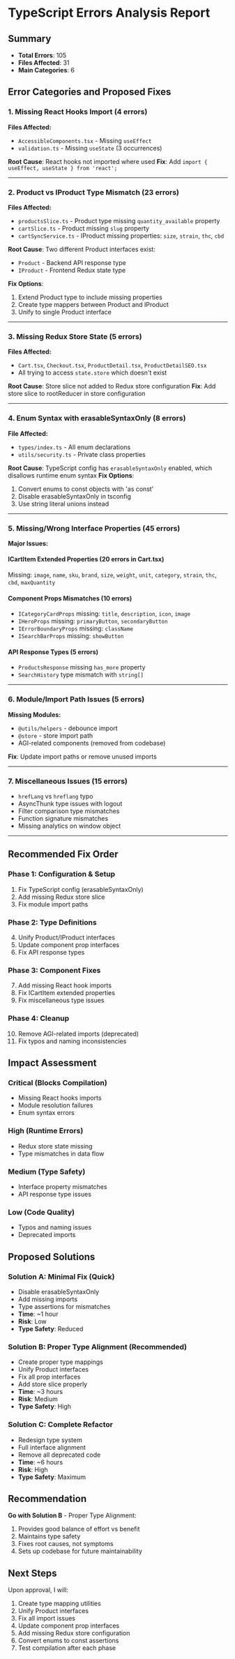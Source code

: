 # TypeScript Errors Analysis Report

## Summary
- **Total Errors**: 105
- **Files Affected**: 31
- **Main Categories**: 6

## Error Categories and Proposed Fixes

### 1. Missing React Hooks Import (4 errors)
**Files Affected:**
- `AccessibleComponents.tsx` - Missing `useEffect`
- `validation.ts` - Missing `useState` (3 occurrences)

**Root Cause**: React hooks not imported where used
**Fix**: Add `import { useEffect, useState } from 'react';`

---

### 2. Product vs IProduct Type Mismatch (23 errors)
**Files Affected:**
- `productsSlice.ts` - Product type missing `quantity_available` property
- `cartSlice.ts` - Product missing `slug` property
- `cartSyncService.ts` - IProduct missing properties: `size`, `strain`, `thc`, `cbd`

**Root Cause**: Two different Product interfaces exist:
- `Product` - Backend API response type
- `IProduct` - Frontend Redux state type

**Fix Options**:
1. Extend Product type to include missing properties
2. Create type mappers between Product and IProduct
3. Unify to single Product interface

---

### 3. Missing Redux Store State (5 errors)
**Files Affected:**
- `Cart.tsx`, `Checkout.tsx`, `ProductDetail.tsx`, `ProductDetailSEO.tsx`
- All trying to access `state.store` which doesn't exist

**Root Cause**: Store slice not added to Redux store configuration
**Fix**: Add store slice to rootReducer in store configuration

---

### 4. Enum Syntax with erasableSyntaxOnly (8 errors)
**File Affected:**
- `types/index.ts` - All enum declarations
- `utils/security.ts` - Private class properties

**Root Cause**: TypeScript config has `erasableSyntaxOnly` enabled, which disallows runtime enum syntax
**Fix Options**:
1. Convert enums to const objects with 'as const'
2. Disable erasableSyntaxOnly in tsconfig
3. Use string literal unions instead

---

### 5. Missing/Wrong Interface Properties (45 errors)
**Major Issues:**

#### ICartItem Extended Properties (20 errors in Cart.tsx)
Missing: `image`, `name`, `sku`, `brand`, `size`, `weight`, `unit`, `category`, `strain`, `thc`, `cbd`, `maxQuantity`

#### Component Props Mismatches (10 errors)
- `ICategoryCardProps` missing: `title`, `description`, `icon`, `image`
- `IHeroProps` missing: `primaryButton`, `secondaryButton`
- `IErrorBoundaryProps` missing: `className`
- `ISearchBarProps` missing: `showButton`

#### API Response Types (5 errors)
- `ProductsResponse` missing `has_more` property
- `SearchHistory` type mismatch with `string[]`

---

### 6. Module/Import Path Issues (5 errors)
**Missing Modules:**
- `@utils/helpers` - debounce import
- `@store` - store import path
- AGI-related components (removed from codebase)

**Fix**: Update import paths or remove unused imports

---

### 7. Miscellaneous Issues (15 errors)
- `hrefLang` vs `hreflang` typo
- AsyncThunk type issues with logout
- Filter comparison type mismatches
- Function signature mismatches
- Missing analytics on window object

---

## Recommended Fix Order

### Phase 1: Configuration & Setup
1. Fix TypeScript config (erasableSyntaxOnly)
2. Add missing Redux store slice
3. Fix module import paths

### Phase 2: Type Definitions
4. Unify Product/IProduct interfaces
5. Update component prop interfaces
6. Fix API response types

### Phase 3: Component Fixes
7. Add missing React hook imports
8. Fix ICartItem extended properties
9. Fix miscellaneous type issues

### Phase 4: Cleanup
10. Remove AGI-related imports (deprecated)
11. Fix typos and naming inconsistencies

## Impact Assessment

### Critical (Blocks Compilation)
- Missing React hooks imports
- Module resolution failures
- Enum syntax errors

### High (Runtime Errors)
- Redux store state missing
- Type mismatches in data flow

### Medium (Type Safety)
- Interface property mismatches
- API response type issues

### Low (Code Quality)
- Typos and naming issues
- Deprecated imports

## Proposed Solutions

### Solution A: Minimal Fix (Quick)
- Disable erasableSyntaxOnly
- Add missing imports
- Type assertions for mismatches
- **Time**: ~1 hour
- **Risk**: Low
- **Type Safety**: Reduced

### Solution B: Proper Type Alignment (Recommended)
- Create proper type mappings
- Unify Product interfaces
- Fix all prop interfaces
- Add store slice properly
- **Time**: ~3 hours
- **Risk**: Medium
- **Type Safety**: High

### Solution C: Complete Refactor
- Redesign type system
- Full interface alignment
- Remove all deprecated code
- **Time**: ~6 hours
- **Risk**: High
- **Type Safety**: Maximum

## Recommendation

**Go with Solution B** - Proper Type Alignment:
1. Provides good balance of effort vs benefit
2. Maintains type safety
3. Fixes root causes, not symptoms
4. Sets up codebase for future maintainability

## Next Steps

Upon approval, I will:
1. Create type mapping utilities
2. Unify Product interfaces
3. Fix all import issues
4. Update component prop interfaces
5. Add missing Redux store configuration
6. Convert enums to const assertions
7. Test compilation after each phase
